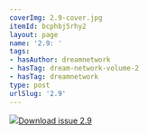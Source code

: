 ```yaml
---
coverImg: 2.9-cover.jpg
itemId: bcphbj5rhy2
layout: page
name: '2.9: '
tags:
- hasAuthor: dreamnetwork
- hasTag: dream-network-volume-2
- hasTag: dreamnetwork
type: post
urlSlug: '2.9'
---
```

<img class="card-journal-img" src="../images/2.9-rect.jpg"/><a href="../files/pdfs/Volume_2/2.9-Dream-Craft-Volume-2-No-9.pdf" download="">Download issue 2.9</a>